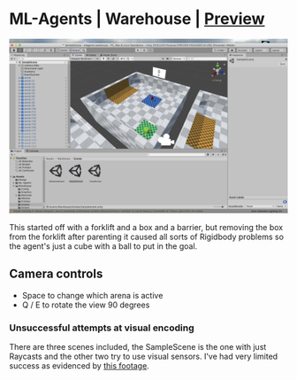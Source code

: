 # ML-Agents | Warehouse | [Preview](https://youtu.be/DWS-o6cuJOk)
![Preview of scene in Unity](https://github.com/afewvowels/unity_00_07_ml-agents_warehouse/blob/master/images/preview.png)

This started off with a forklift and a box and a barrier, but removing the box from the forklift after parenting it caused all sorts of Rigidbody problems so the agent's just a cube with a ball to put in the goal.

## Camera controls
* Space to change which arena is active
* Q / E to rotate the view 90 degrees

### Unsuccessful attempts at visual encoding
There are three scenes included, the SampleScene is the one with just Raycasts and the other two try to use visual sensors. I've had very limited success as evidenced by [this footage](https://gfycat.com/threadbareglisteningboa).
